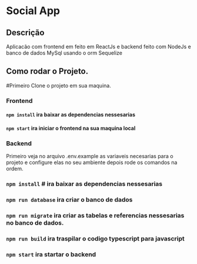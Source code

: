 # Social App

## Descrição
Aplicacão com frontend em feito em ReactJs e backend feito com NodeJs e banco de dados MySql usando o orm Sequelize

## Como rodar o Projeto.
#Primeiro Clone o projeto em sua maquina.

### Frontend
#### `npm install` ira baixar as dependencias nessesarias
#### `npm start` ira iniciar o frontend na sua maquina local

### Backend
Primeiro veja no arquivo .env.example as variaveis necesarias para o projeto e configure elas no seu ambiente depois rode os comandos na ordem.
### `npm install` # ira baixar as dependencias nessesarias
### `npm run database` ira criar o banco de dados
### `npm run migrate` ira criar as tabelas e referencias nessesarias no banco de dados.
### `npm run build` ira traspilar o codigo typescript para javascript
### `npm start` ira startar o backend
